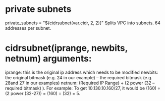 
# private subnets
private_subnets = "${cidrsubnet(var.cidr, 2, 2)}"
Splits VPC into subnets. 64 addresses per subnet.

# cidrsubnet(iprange, newbits, netnum) arguments:

iprange: this is the original ip address which needs to be modified
newbits: the original bitmask (e.g. 24 in our example)  – the required bitmask (e.g. 28and 27 in our examples)
netnum: (Required IP Range) ÷ (2 power (32 – required bitmask) ). For example: To get 10.130.10.160/27, it would be (160) ÷ (2 power (32-27)) = (160) ÷ (32) = 5.